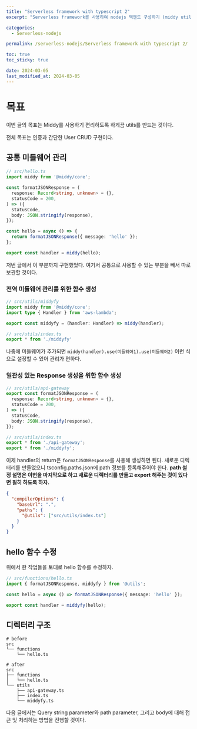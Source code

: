 ```yaml
---
title: "Serverless framework with typescript 2"
excerpt: "Serverless framework를 사용하여 nodejs 백엔드 구성하기 (middy utils)"

categories:
  - Serverless-nodejs

permalink: /serverless-nodejs/Serverless framework with typescript 2/

toc: true
toc_sticky: true

date: 2024-03-05
last_modified_at: 2024-03-05
---
```


# 목표

이번 글의 목표는 Middy를 사용하기 편리하도록 하게끔 utils를 만드는 것이다.

전체 목표는 인증과 간단한 User CRUD 구현이다.

## 공통 미들웨어 관리

```typescript
// src/hello.ts
import middy from '@middy/core';

const formatJSONResponse = (
  response: Record<string, unknown> = {},
  statusCode = 200,
) => ({
  statusCode,
  body: JSON.stringify(response),
});

const hello = async () => {
  return formatJSONResponse({ message: 'hello' });
};

export const handler = middy(hello);
```

저번 글에서 이 부분까지 구현했었다. 여기서 공통으로 사용할 수 있는 부분을 빼서 따로 보관할 것이다.

### 전역 미들웨어 관리를 위한 함수 생성

```typescript
// src/utils/middyfy
import middy from '@middy/core';
import type { Handler } from 'aws-lambda';

export const middyfy = (handler: Handler) => middy(handler);

// src/utils/index.ts
export * from './middyfy'
```

나중에 미들웨어가 추가되면 `middy(handler).use(미들웨어1).use(미들웨어2)` 이런 식으로 설정할 수 있어 관리가 편하다.

### 일관성 있는 Response 생성을 위한 함수 생성

```typescript
// src/utils/api-gateway
export const formatJSONResponse = (
  response: Record<string, unknown> = {},
  statusCode = 200,
) => ({
  statusCode,
  body: JSON.stringify(response),
});

// src/utils/index.ts
export * from './api-gateway';
export * from './middyfy';
```

이제 handler의 return은 `formatJSONResponse`를 사용해 생성하면 된다.
새로운 디렉터리를 만들었으니 tsconfig.paths.json에 path 정보를 등록해주어야 한다.
**path 설정 설명은 이번을 마지막으로 하고 새로운 디렉터리를 만들고 export 해주는 것이 있다면 필히 하도록 하자.**

```json
{
  "compilerOptions": {
    "baseUrl": ".",
    "paths": {
      "@utils": ["src/utils/index.ts"]
    }
  }
}
```

## hello 함수 수정

위에서 한 작업들을 토대로 hello 함수를 수정하자.

```typescript
// src/functions/hello.ts
import { formatJSONResponse, middyfy } from '@utils';

const hello = async () => formatJSONResponse({ message: 'hello' });

export const handler = middyfy(hello);
```

## 디렉터리 구조 

```shell
# before
src
└── functions
    └── hello.ts

# after
src
├── functions
│   └── hello.ts
└── utils
    ├── api-gateway.ts
    ├── index.ts
    └── middyfy.ts
```

다음 글에서는 Query string parameter와 path parameter, 그리고 body에 대해 접근 및 처리하는 방법을 진행할 것이다.
